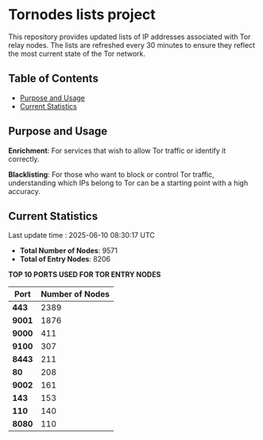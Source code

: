 # Tornodes lists project

This repository provides updated lists of IP addresses associated with Tor relay nodes. The lists are refreshed every 30 minutes to ensure they reflect the most current state of the Tor network.

## Table of Contents

- [Purpose and Usage](#purpose-and-usage)
- [Current Statistics](#current-statistics)


## Purpose and Usage

**Enrichment**: For services that wish to allow Tor traffic or identify it correctly.

**Blacklisting**: For those who want to block or control Tor traffic, understanding which IPs belong to Tor can be a starting point with a high accuracy.

## Current Statistics

Last update time : 2025-06-10 08:30:17 UTC

- **Total Number of Nodes**: 9571
- **Total of Entry Nodes**: 8206

**TOP 10 PORTS USED FOR TOR ENTRY NODES**

| **Port** | **Number of Nodes** |
|------|-----------------|
| **443**   | 2389  |
| **9001**   | 1876  |
| **9000**   | 411  |
| **9100**   | 307  |
| **8443**   | 211  |
| **80**   | 208  |
| **9002**   | 161  |
| **143**   | 153  |
| **110**   | 140  |
| **8080**   | 110  |

